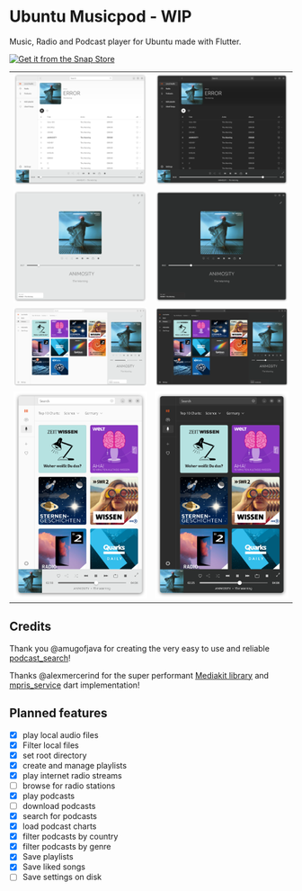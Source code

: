 # Ubuntu Musicpod - WIP

Music, Radio and Podcast player for Ubuntu made with Flutter.



[![Get it from the Snap Store](https://snapcraft.io/static/images/badges/en/snap-store-black.svg)](https://snapcraft.io/musicpod)



| | |
|-|-|
|![](.github/album_light.png)|![](.github/album_dark.png)|
|![](.github/fullscreen_light.png)|![](.github/fullscreen_dark.png)|
|![](.github/wide_light.png) | ![](.github/wide_dark.png) |
|![](.github/slim_light.png)|![](.github/slim_dark.png)|

## Credits

Thank you @amugofjava for creating the very easy to use and reliable [podcast_search](https://github.com/amugofjava/podcast_search)!

Thanks @alexmercerind for the super performant [Mediakit library](https://github.com/alexmercerind/media_kit) and [mpris_service](https://github.com/alexmercerind/mpris_service) dart implementation!

## Planned features

- [X] play local audio files
- [X] Filter local files
- [X] set root directory
- [X] create and manage playlists
- [X] play internet radio streams
- [ ] browse for radio stations
- [X] play podcasts
- [ ] download podcasts
- [X] search for podcasts
- [X] load podcast charts
- [X] filter podcasts by country
- [X] filter podcasts by genre
- [X] Save playlists
- [X] Save liked songs
- [ ] Save settings on disk
